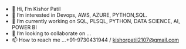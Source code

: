 - 👋 Hi, I’m Kishor Patil
- 👀 I’m interested in Devops, AWS, AZURE, PYTHON,SQL.
- 🌱 I’m currently working on SQL, PLSQL, PYTHON, DATA SCIENCE, AI, POWER BI
- 💞️ I’m looking to collaborate on ...
- 📫 How to reach me ...+91-9730431944 / kishorpatil2107@gmail.com

<!---
kishorpatil2107/kishorpatil2107 is a ✨ special ✨ repository because its `README.md` (this file) appears on your GitHub profile.
You can click the Preview link to take a look at your changes.
--->
